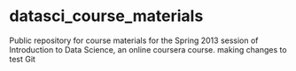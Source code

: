 datasci_course_materials
========================

Public repository for course materials for the Spring 2013 session of Introduction to Data Science, an online coursera course.
making changes to test Git

